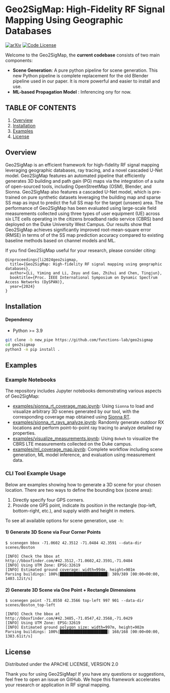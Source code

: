 # Geo2SigMap: High-Fidelity RF Signal Mapping Using Geographic Databases

[![arXiv](https://img.shields.io/badge/arXiv-2312.14303-green?color=FF8000?color=009922)](https://arxiv.org/abs/2312.14303)
[![Code License](https://img.shields.io/badge/Code%20License-Apache_2.0-yellow.svg)](https://github.com/functions-lab/geo2sigmap/blob/main/LICENSE)

<!-- Welcome to the Geo2SigMap, this is the first work that: 
* Designs an automated framework that integrates open-source tools, including geographic databases (OSM), computer graphics (Blender), and ray tracing (Sionna), and supports scalable ray tracing and RF signal mapping at-scale using real-world building information;
* Develops a novel cascaded U-Net architecture that achieves significantly improved signal strength (SS) map prediction accuracy compared to existing baseline methods based on channel models and ML.
 -->

Welcome to the Geo2SigMap, the **current codebase** consists of two main components: 
- **Scene Generation**: A pure python pipeline for scene generation. This new Python pipeline is complete replacement for the old Blender pipeline used in our paper. It is more powerful and easier to install and use.
- **ML-based Propagation Model** : Inferencing ony for now.


## TABLE OF CONTENTS
1. [Overview](#overview)
2. [Installation](#installation)
3. [Examples](#examples)
4. [License](#license)

## Overview

Geo2SigMap is an efficient framework for high-fidelity RF signal mapping leveraging geographic databases, ray tracing, and a novel cascaded U-Net model. Geo2SigMap features an automated pipeline that efficiently generates 3D building and path gain (PG) maps via the integration of a suite of open-sourced tools, including OpenStreetMap (OSM), Blender, and Sionna. Geo2SigMap also features a cascaded U-Net model, which is pre-trained on pure synthetic datasets leveraging the building map and sparse SS map as input to predict the full SS map for the target (unseen) area. The performance of Geo2SigMap has been evaluated using large-scale field measurements collected using three types of user equipment (UE) across six LTE cells operating in the citizens broadband radio service (CBRS) band deployed on the Duke University West Campus. Our results show that Geo2SigMap achieves significantly improved root-mean-square error (RMSE) in terms of of the SS map prediction accuracy compared to existing baseline methods based on channel models and ML.

If you find Geo2SigMap useful for your research, please consider citing:
```
@inproceedings{li2024geo2sigmap,
  title={Geo2SigMap: High-fidelity RF signal mapping using geographic databases},
  author={Li, Yiming and Li, Zeyu and Gao, Zhihui and Chen, Tingjun},
  booktitle={Proc. IEEE International Symposium on Dynamic Spectrum Access Networks (DySPAN)},
  year={2024}
}
```

## Installation

#### Dependency
* Python >= 3.9
  
```bash
git clone -b new_pipe https://github.com/functions-lab/geo2sigmap
cd geo2sigmap
python3 -m pip install .
```

## Examples

### Example Notebooks

The repository includes Jupyter notebooks demonstrating various aspects of Geo2SigMap:

- [examples/sionna_rt_coverage_map.ipynb](examples/sionna_rt_coverage_map.ipynb): Using `Sionna` to load and visualize arbitrary 3D scenes generated by our tool, with the corresponding coverage map obtained using [Sionna RT](https://nvlabs.github.io/sionna/examples/Sionna_Ray_Tracing_Introduction.html).
- [examples/sionna_rt_rays_analyze.ipynb](examples/sionna_rt_rays_analyze.ipynb): Randomly generate outdoor RX locations and perform point-to-point ray tracing to analyze detailed ray properties.
- [examples/visualize_measurements.ipynb](examples/visualize_measurements.ipynb): Using `Bokeh` to visualize the CBRS LTE measurements collected on the Duke campus.
- [examples/ml_coverage_map.ipynb](examples/ml_coverage_map.ipynb): Complete workflow including scene generation, ML model inference, and evaluation using measurement data.


### CLI Tool Example Usage

Below are examples showing how to generate a 3D scene for your chosen location. There are two ways to define the bounding box (scene area):

1. Directly specify four GPS corners.
2. Provide one GPS point, indicate its position in the rectangle (top-left, bottom-right, etc.), and supply width and height in meters.

To see all available options for scene generation, use `-h`:
<!-- ```console
$ scenegen -h
usage: scenegenerationpipe [-h] [--version] {bbox,point} ...

Scene Generation CLI.

You can define the scene specified by a rectangle area in two ways:
  1) 'bbox' subcommand: specify four GPS corners (min_lon, min_lat, max_lon, max_lat).
  2) 'point' subcommand: specify one GPS point, indicate its corner/center position, and give width/height in meters.

options:
  -h, --help     show this help message and exit
  --version, -v  Show version information and exit.

Subcommands:
  {bbox,point}   Available subcommands.
    bbox         Define a bounding box using four GPS coordinates in the order: min_lon, min_lat, max_lon, max_lat.
    point        Work with a single point and a rectangle size.
```
 -->
#### 1) Generate 3D Scene via Four Corner Points
```console
$ scenegen bbox -71.0602 42.3512 -71.0484 42.3591 --data-dir scenes/Boston

[INFO] Check the bbox at http://bboxfinder.com/#42.3512,-71.0602,42.3591,-71.0484
[INFO] Using UTM Zone: EPSG:32619
[INFO] Estimated ground coverage: width=994m, height=901m
Parsing buildings: 100%|█████████████████████| 389/389 [00:00<00:00, 1403.12it/s]
```

#### 2) Generate 3D Scene via One Point + Rectangle Dimensions
```console
$ scenegen point -71.0550 42.3566 top-left 997 901 --data-dir scenes/Boston_top-left

[INFO] Check the bbox at http://bboxfinder.com/#42.3485,-71.0547,42.3568,-71.0429
[INFO] Using UTM Zone: EPSG:32619
[INFO] Estimated ground polygon size: width=997m, height=902m
Parsing buildings: 100%|█████████████████████| 168/168 [00:00<00:00, 1383.61it/s]
```
<!-- The above commands generate a 3D scene for an area in downtown Boston. You can preview or verify the bounding box at [bboxfinder.com](http://bboxfinder.com/#42.3512,-71.0602,42.3591,-71.0484). -->


<!-- ### Preview 3D Scene in Sionna

After above example command, the 3D scene file is located in the `scenes/Boston` folder. You can load it directly in Sionna to explore or run ray tracing simulations. For a working example, see the [examples/sionna_rt_coverage_map.ipynb](examples/sionna_rt_coverage_map.ipynb) notebook. -->


<!-- Note: The public overpass-api.de server imposes query rate limits (~2–10 queries/sec). For higher throughput (e.g., ~100–200 queries/sec on an SSD machine), consider [hosting your own OSM server](https://wiki.openstreetmap.org/wiki/Overpass_API/Installation). -->


## License

Distributed under the APACHE LICENSE, VERSION 2.0

Thank you for using Geo2SigMap! If you have any questions or suggestions, feel free to open an issue on GitHub. We hope this framework accelerates your research or application in RF signal mapping.
